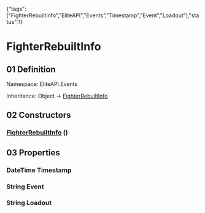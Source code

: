 {"tags":["FighterRebuiltInfo","EliteAPI","Events","Timestamp","Event","Loadout"],"status":1}

# FighterRebuiltInfo

## 01 Definition

Namespace: <span class='code'>EliteAPI.Events</span>

Inheritance: <span class='code'>Object</span> → <span class='code'>[FighterRebuiltInfo](../../EliteAPI/Events/FighterRebuiltInfo.html)</span>

## 02 Constructors

### <span class='code'>[FighterRebuiltInfo](../../EliteAPI/Events/FighterRebuiltInfo.html)</span> ()

## 03 Properties

### <span class='code'>DateTime</span> Timestamp

### <span class='code'>String</span> Event

### <span class='code'>String</span> Loadout

